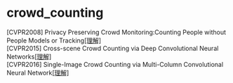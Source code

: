 # crowd_counting
[CVPR2008] Privacy Preserving Crowd Monitoring:Counting People without People Models or Tracking[[理解]](./Privacy_preserving_crowd_monitoring_Counting_peopl)  
[CVPR2015] Cross-scene Crowd Counting via Deep Convolutional Neural Networks[[理解]](./Cross_scene_Crowd_Counting_via_Deep_Convolutional_Neural_Networks.md)  
[CVPR2016] Single-Image Crowd Counting via Multi-Column Convolutional Neural Network[[理解]](./Single-Image_Crowd_Counting_via_Multi-Column_Convolutional_Neural_Network.md)  
